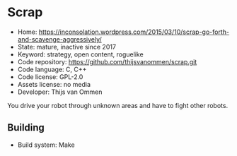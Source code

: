 # Scrap

- Home: https://inconsolation.wordpress.com/2015/03/10/scrap-go-forth-and-scavenge-aggressively/
- State: mature, inactive since 2017
- Keyword: strategy, open content, roguelike
- Code repository: https://github.com/thijsvanommen/scrap.git
- Code language: C, C++
- Code license: GPL-2.0
- Assets license: no media
- Developer: Thijs van Ommen

You drive your robot through unknown areas and have to fight other robots.

## Building

- Build system: Make
